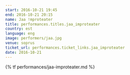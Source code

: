 ```yaml
---
start: 2016-10-21 19:45
end: 2016-10-21 20:15
name: Jaa !mproteater
title: performances.titles.jaa_improteater
country: est
language: eng
image: performers/jaa.jpg
venue: soprus
ticket_url: performances.ticket_links.jaa_improteater
date: 2016-10-21
---
```


{% tf performances/jaa-improteater.md %}

